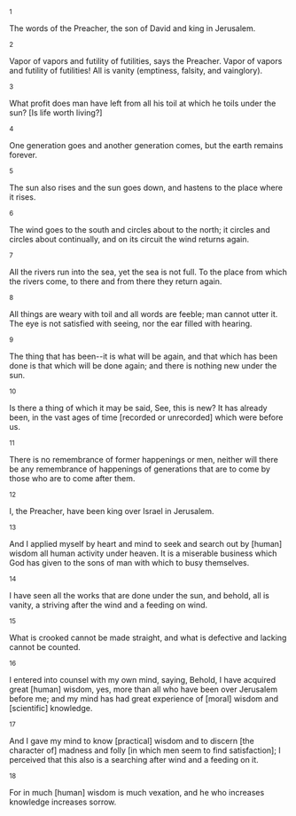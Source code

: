 <sup>1</sup> 

The words of the Preacher, the son of David and king in Jerusalem. 

<sup>2</sup> 

Vapor of vapors and futility of futilities, says the Preacher. Vapor of vapors and futility of futilities! All is vanity (emptiness, falsity, and vainglory). 

<sup>3</sup> 

What profit does man have left from all his toil at which he toils under the sun? [Is life worth living?] 

<sup>4</sup> 

One generation goes and another generation comes, but the earth remains forever. 

<sup>5</sup> 

The sun also rises and the sun goes down, and hastens to the place where it rises. 

<sup>6</sup> 

The wind goes to the south and circles about to the north; it circles and circles about continually, and on its circuit the wind returns again. 

<sup>7</sup> 

All the rivers run into the sea, yet the sea is not full. To the place from which the rivers come, to there and from there they return again. 

<sup>8</sup> 

All things are weary with toil and all words are feeble; man cannot utter it. The eye is not satisfied with seeing, nor the ear filled with hearing. 

<sup>9</sup> 

The thing that has been--it is what will be again, and that which has been done is that which will be done again; and there is nothing new under the sun. 

<sup>10</sup> 

Is there a thing of which it may be said, See, this is new? It has already been, in the vast ages of time [recorded or unrecorded] which were before us. 

<sup>11</sup> 

There is no remembrance of former happenings or men, neither will there be any remembrance of happenings of generations that are to come by those who are to come after them. 

<sup>12</sup> 

I, the Preacher, have been king over Israel in Jerusalem. 

<sup>13</sup> 

And I applied myself by heart and mind to seek and search out by [human] wisdom all human activity under heaven. It is a miserable business which God has given to the sons of man with which to busy themselves. 

<sup>14</sup> 

I have seen all the works that are done under the sun, and behold, all is vanity, a striving after the wind and a feeding on wind. 

<sup>15</sup> 

What is crooked cannot be made straight, and what is defective and lacking cannot be counted. 

<sup>16</sup> 

I entered into counsel with my own mind, saying, Behold, I have acquired great [human] wisdom, yes, more than all who have been over Jerusalem before me; and my mind has had great experience of [moral] wisdom and [scientific] knowledge. 

<sup>17</sup> 

And I gave my mind to know [practical] wisdom and to discern [the character of] madness and folly [in which men seem to find satisfaction]; I perceived that this also is a searching after wind and a feeding on it. 

<sup>18</sup> 

For in much [human] wisdom is much vexation, and he who increases knowledge increases sorrow.